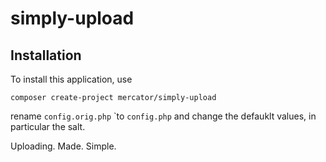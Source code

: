 # simply-upload
## Installation
To install this application, use
```?
composer create-project mercator/simply-upload
```
rename ``config.orig.php`` `to ``config.php`` and change the defauklt values, in particular the salt.

Uploading. Made. Simple.
